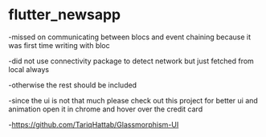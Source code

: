 # flutter_newsapp

-missed on communicating between blocs and event chaining because it was first time writing with bloc

-did not use connectivity package to detect network but just fetched from local always

-otherwise the rest should be included

-since the ui is not that much please check out this project for better ui and animation open it in chrome and hover over the credit
card

-<https://github.com/TariqHattab/Glassmorphism-UI>
